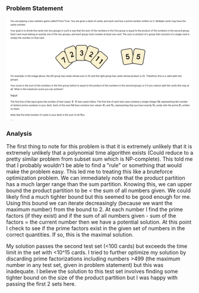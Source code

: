 ### Problem Statement
![Image not loading :(](ProblemStatement.png)

### Analysis
The first thing to note for this problem is that it is extremely unlikely that it is extremely unlikely that a polynomial time algorithm exists (Could reduce to a pretty similar problem from subset sum which is NP-complete). This told me that I probably wouldn't be able to find a "rule" or something that would make the problem easy. This led me to treating this like a bruteforce optimization problem. We can immediately note that the product partition has a much larger range than the sum partition. Knowing this, we can upper bound the product partition to be < the sum of all numbers given. We could likely find a much tighter bound but this seemed to be good enough for me. Using this bound we can iterate decreasingly (because we want the maximum number) from the bound to 2. At each number I find the prime factors (if they exist) and if the sum of all numbers given - sum of the factors = the current number then we have a potential solution. At this point I check to see if the prime factors exist in the given set of numbers in the correct quantities. If so, this is the maximal solution.

My solution passes the second test set (<100 cards) but exceeds the time limit in the set with <10^15 cards. I tried to further optimize my solution by discarding prime factorizations including numbers >499 (the maximum number in any test set, given in problem statement) but this was inadequate. I believe the solution to this test set involves finding some tighter bound on the size of the product partition but I was happy with passing the first 2 sets here.